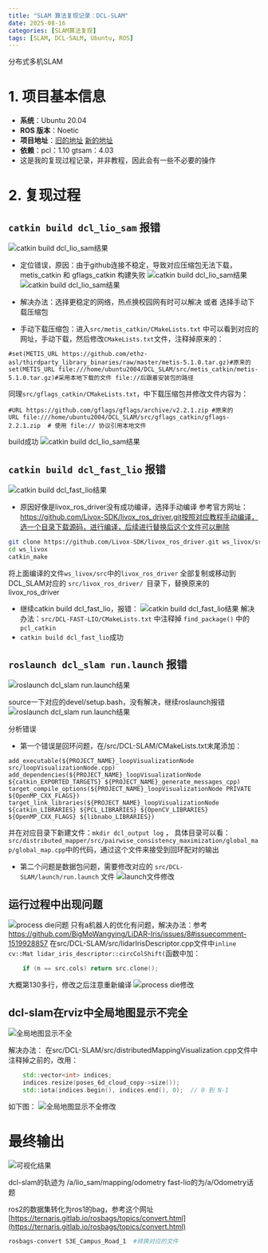 ```yaml
---
title: "SLAM 算法复现记录：DCL-SLAM"
date: 2025-08-16
categories: [SLAM算法复现]
tags: [SLAM, DCL-SALM, Ubuntu, ROS]
---
```


分布式多机SLAM

# 1. 项目基本信息

- **系统**：Ubuntu 20.04  
- **ROS 版本**：Noetic  
- **项目地址**：[旧的地址](https://github.com/PengYu-Team/DCL-SLAM) [新的地址](https://github.com/zhongshp/DCL-SLAM) 
- **依赖**：pcl：1.10 gtsam：4.03
- 这是我的复现过程记录，并非教程，因此会有一些不必要的操作

# 2. 复现过程

## `catkin build dcl_lio_sam` 报错

![catkin build dcl_lio_sam结果](/assets/images/dcl_image1.png)
- 定位错误，原因：由于github连接不稳定，导致对应压缩包无法下载，metis_catkin 和 gflags_catkin 构建失败
![catkin build dcl_lio_sam结果](/assets/images/dcl_image2.png)
![catkin build dcl_lio_sam结果](/assets/images/dcl_image3.png)

- 解决办法：选择更稳定的网络，热点换校园网有时可以解决 或者 选择手动下载压缩包
- 手动下载压缩包：进入`src/metis_catkin/CMakeLists.txt` 中可以看到对应的网址，手动下载，然后修改`CMakeLists.txt`文件，注释掉原来的：

```
#set(METIS_URL https://github.com/ethz-asl/thirdparty_library_binaries/raw/master/metis-5.1.0.tar.gz)#原来的
set(METIS_URL file:///home/ubuntu2004/DCL_SLAM/src/metis_catkin/metis-5.1.0.tar.gz)#采用本地下载的文件 file://后跟着安装包的路径

```
同理`src/gflags_catkin/CMakeLists.txt`，中下载压缩包并修改文件内容为：
```
#URL https://github.com/gflags/gflags/archive/v2.2.1.zip #原来的
URL file:///home/ubuntu2004/DCL_SLAM/src/gflags_catkin/gflags-2.2.1.zip  # 使用 file:// 协议引用本地文件
```
build成功
![catkin build dcl_lio_sam结果](/assets/images/dcl_image4.png)

## `catkin build dcl_fast_lio` 报错

![catkin build dcl_fast_lio结果](/assets/images/dcl_image5.png)
- 原因好像是livox_ros_driver没有成功编译，选择手动编译
参考官方网址：https://github.com/Livox-SDK/livox_ros_driver.git按照对应教程手动编译，选一个目录下载源码，进行编译，后续进行替换后这个文件可以删除
```bash
git clone https://github.com/Livox-SDK/livox_ros_driver.git ws_livox/src
cd ws_livox
catkin_make
```
将上面编译的文件`ws_livox/src`中的`livox_ros_driver` 全部复制或移动到DCL_SLAM对应的 `src/livox_ros_driver/ `目录下，替换原来的livox_ros_driver
- 继续catkin build dcl_fast_lio，报错：
![catkin build dcl_fast_lio结果](/assets/images/dcl_image6.png)
解决办法：`src/DCL-FAST-LIO/CMakeLists.txt` 中注释掉 `find_package()` 中的 `pcl_catkin`
- `catkin build dcl_fast_lio`成功


## `roslaunch dcl_slam run.launch` 报错

![roslaunch dcl_slam run.launch结果](/assets/images/dcl_image7.png)

source一下对应的devel/setup.bash，没有解决，继续roslaunch报错
![roslaunch dcl_slam run.launch结果](/assets/images/dcl_image8.png)

分析错误
- 第一个错误是回环问题，在/src/DCL-SLAM/CMakeLists.txt末尾添加：

```
add_executable(${PROJECT_NAME}_loopVisualizationNode src/loopVisualizationNode.cpp)
add_dependencies(${PROJECT_NAME}_loopVisualizationNode ${catkin_EXPORTED_TARGETS} ${PROJECT_NAME}_generate_messages_cpp)
target_compile_options(${PROJECT_NAME}_loopVisualizationNode PRIVATE ${OpenMP_CXX_FLAGS})
target_link_libraries(${PROJECT_NAME}_loopVisualizationNode ${catkin_LIBRARIES} ${PCL_LIBRARIES} ${OpenCV_LIBRARIES} ${OpenMP_CXX_FLAGS} ${libnabo_LIBRARIES})
```
并在对应目录下新建文件：`mkdir dcl_output log` ， 具体目录可以看：`src/distributed_mapper/src/pairwise_consistency_maximization/global_map/global_map.cpp`中的代码，通过这个文件来接受到回环配对的输出

- 第二个问题是数据包问题，需要修改对应的 `src/DCL-SLAM/launch/run.launch` 文件
![launch文件修改](/assets/images/dcl_image9.png)

## 运行过程中出现问题

![process die问题](/assets/images/dcl_image10.png)
只有a机器人的优化有问题，解决办法：参考 https://github.com/BigMoWangying/LiDAR-Iris/issues/8#issuecomment-1519928857
在src/DCL-SLAM/src/lidarIrisDescriptor.cpp文件中`inline cv::Mat lidar_iris_descriptor::circColShift(`函数中加：
```cpp
	if (n == src.cols) return src.clone();     
```
大概第130多行，修改之后注意重新编译
![process die修改](/assets/images/dcl_image11.png)

## dcl-slam在rviz中全局地图显示不完全

![全局地图显示不全](/assets/images/dcl_image12.png)

解决办法：
在src/DCL-SLAM/src/distributedMappingVisualization.cpp文件中注释掉之前的，改用：
```cpp
	std::vector<int> indices;
	indices.resize(poses_6d_cloud_copy->size());
	std::iota(indices.begin(), indices.end(), 0);  // 0 到 N-1
```
如下图：
![全局地图显示不全修改](/assets/images/dcl_image13.png)

# 最终输出

![可视化结果](/assets/images/dcl_image14.png)

dcl-slam的轨迹为
/a/lio_sam/mapping/odometry
fast-lio的为/a/Odometry话题

ros2的数据集转化为ros1的bag，参考这个网址[https://ternaris.gitlab.io/rosbags/topics/convert.html](https://ternaris.gitlab.io/rosbags/topics/convert.html)

```bash 
rosbags-convert S3E_Campus_Road_1  #转换对应的文件
```
